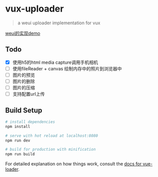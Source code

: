 # vux-uploader

> a weui uploader implementation for vux

[weui的实现demo](https://weui.io/#uploader)

## Todo
- [x] 使用h5的html media capture调用手机相机
- [ ] 使用fileReader + canvas 绘制内存中的照片到浏览器中
- [ ] 图片的预览
- [ ] 图片的删除
- [ ] 图片的压缩
- [ ] 支持配置url上传

## Build Setup

``` bash
# install dependencies
npm install

# serve with hot reload at localhost:8080
npm run dev

# build for production with minification
npm run build
```

For detailed explanation on how things work, consult the [docs for vue-loader](http://vuejs.github.io/vue-loader).
